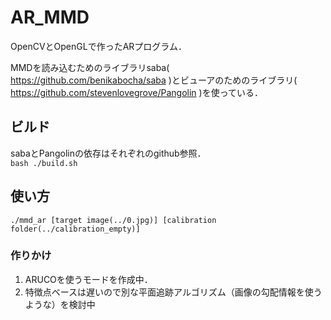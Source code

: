 # AR_MMD
OpenCVとOpenGLで作ったARプログラム．

MMDを読み込むためのライブラリsaba( https://github.com/benikabocha/saba )とビューアのためのライブラリ( https://github.com/stevenlovegrove/Pangolin )を使っている．  

## ビルド  
sabaとPangolinの依存はそれぞれのgithub参照．  
`bash ./build.sh`  

## 使い方  
`./mmd_ar [target image(../0.jpg)] [calibration folder(../calibration_empty)]`

### 作りかけ  
1. ARUCOを使うモードを作成中．
2. 特徴点ベースは遅いので別な平面追跡アルゴリズム（画像の勾配情報を使うような）を検討中
